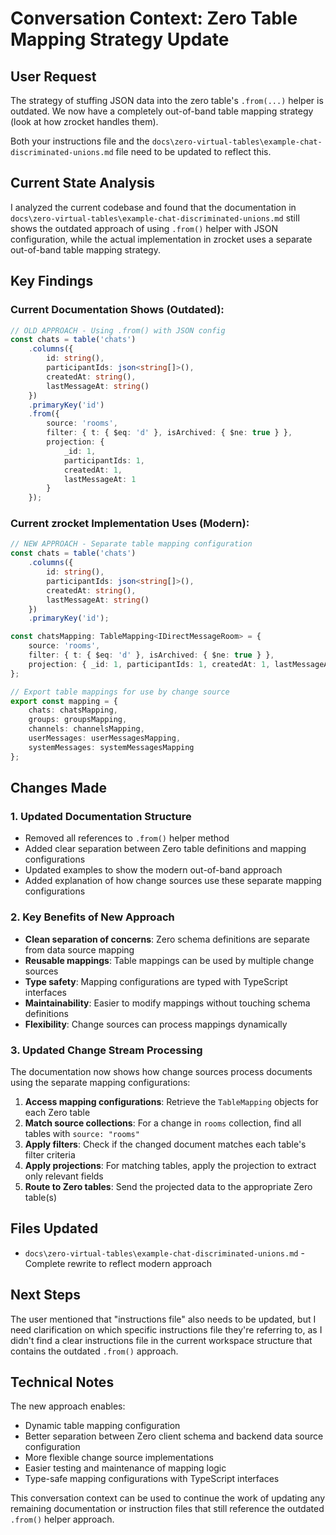 # Conversation Context: Zero Table Mapping Strategy Update

## User Request

The strategy of stuffing JSON data into the zero table's `.from(...)` helper is outdated. We now have a completely out-of-band table mapping strategy (look at how zrocket handles them).

Both your instructions file and the `docs\zero-virtual-tables\example-chat-discriminated-unions.md` file need to be updated to reflect this.

## Current State Analysis

I analyzed the current codebase and found that the documentation in `docs\zero-virtual-tables\example-chat-discriminated-unions.md` still shows the outdated approach of using `.from()` helper with JSON configuration, while the actual implementation in zrocket uses a separate out-of-band table mapping strategy.

## Key Findings

### Current Documentation Shows (Outdated):

```typescript
// OLD APPROACH - Using .from() with JSON config
const chats = table('chats')
    .columns({
        id: string(),
        participantIds: json<string[]>(),
        createdAt: string(),
        lastMessageAt: string()
    })
    .primaryKey('id')
    .from({
        source: 'rooms',
        filter: { t: { $eq: 'd' }, isArchived: { $ne: true } },
        projection: {
            _id: 1,
            participantIds: 1,
            createdAt: 1,
            lastMessageAt: 1
        }
    });
```

### Current zrocket Implementation Uses (Modern):

```typescript
// NEW APPROACH - Separate table mapping configuration
const chats = table('chats')
    .columns({
        id: string(),
        participantIds: json<string[]>(),
        createdAt: string(),
        lastMessageAt: string()
    })
    .primaryKey('id');

const chatsMapping: TableMapping<IDirectMessageRoom> = {
    source: 'rooms',
    filter: { t: { $eq: 'd' }, isArchived: { $ne: true } },
    projection: { _id: 1, participantIds: 1, createdAt: 1, lastMessageAt: 1 }
};

// Export table mappings for use by change source
export const mapping = {
    chats: chatsMapping,
    groups: groupsMapping,
    channels: channelsMapping,
    userMessages: userMessagesMapping,
    systemMessages: systemMessagesMapping
};
```

## Changes Made

### 1. Updated Documentation Structure

- Removed all references to `.from()` helper method
- Added clear separation between Zero table definitions and mapping configurations
- Updated examples to show the modern out-of-band approach
- Added explanation of how change sources use these separate mapping configurations

### 2. Key Benefits of New Approach

- **Clean separation of concerns**: Zero schema definitions are separate from data source mapping
- **Reusable mappings**: Table mappings can be used by multiple change sources
- **Type safety**: Mapping configurations are typed with TypeScript interfaces
- **Maintainability**: Easier to modify mappings without touching schema definitions
- **Flexibility**: Change sources can process mappings dynamically

### 3. Updated Change Stream Processing

The documentation now shows how change sources process documents using the separate mapping configurations:

1. **Access mapping configurations**: Retrieve the `TableMapping` objects for each Zero table
2. **Match source collections**: For a change in `rooms` collection, find all tables with `source: "rooms"`
3. **Apply filters**: Check if the changed document matches each table's filter criteria
4. **Apply projections**: For matching tables, apply the projection to extract only relevant fields
5. **Route to Zero tables**: Send the projected data to the appropriate Zero table(s)

## Files Updated

- `docs\zero-virtual-tables\example-chat-discriminated-unions.md` - Complete rewrite to reflect modern approach

## Next Steps

The user mentioned that "instructions file" also needs to be updated, but I need clarification on which specific instructions file they're referring to, as I didn't find a clear instructions file in the current workspace structure that contains the outdated `.from()` approach.

## Technical Notes

The new approach enables:

- Dynamic table mapping configuration
- Better separation between Zero client schema and backend data source configuration
- More flexible change source implementations
- Easier testing and maintenance of mapping logic
- Type-safe mapping configurations with TypeScript interfaces

This conversation context can be used to continue the work of updating any remaining documentation or instruction files that still reference the outdated `.from()` helper approach.
